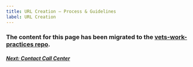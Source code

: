 ```yaml
---
title: URL Creation – Process & Guidelines
label: URL Creation
---
```


### The content for this page has been migrated to the <a href="https://github.com/department-of-veterans-affairs/vets-work-practices/blob/master/Reviews-External-Contractors/request-ia-review.md" target="_blank">vets-work-practices repo</a>.

<!--
The URL path is the component of the URL that follows the domain and directs the user to a specific file, or, page on the site. The path is made up of 1 or more directories, depending on how deep the page is within the site.

The path is primarily determined by the location of the file within the structure of the site – the information architecture.  However, the end of the path – the last directory or the file name – should be determined using the guidelines provide.

### Process/Governance

The URLs are primarily determined by the IA of the site and keyword identification.  

If your project requires the creation of a new content page, form/application or online tool, loop in IA on the project in the early phases for awareness and background.

Typical steps in determining a new URL:

1.	Define the IA
  * The IA determines where in the structure the page will live and defines the path of the URL.
  *	This process can, on occasion, require some user research, depending on the extent of the change.  Research methods may include card sorting, tree testing or user interviews.
2.	Define the Page Name
  * Collaboration between the IA, product and content team to determine page title.
  *	This will inform the labeling for the last directory in the URL path.
3.	Define the Linking Strategy
  *	Collaboration between IA and product/project team to determine how users will link to the new page.  
    *	Will item live in the primary navigation of the site?
    *	Where are all the entry points to the new page?
  *	This work can be done after the URL is determined, but can sometimes impact the original decision.

### Guidelines/Best Practices

  *	Use the page title as your guide, but you do not need to match it exactly.
  *	Use the most descriptive of all the keywords used on the page. Include only keywords that help the reader understand the point of the page.
  * Do not load or repeat keywords in the URL, the search engines will pick up other keywords through other elements on the page.  
  *	Don’t include words that don’t add meaning, such as “the” or “a.”
  *	Avoid repetition of words. In some cases it may naturally happen, but avoid where possible.
  *	URLs should be all lowercase.
  *	Use hyphens, not underscores. (Underscoring can change two words into one word, so “health care” becomes “healthcare.”)
  *	Keep folder/file names as short as possible without losing the meaning.

 ### Standard URL Formats

 For forms, use both the form number, as well as keywords from the form name.
  *	/form-1234-keywords-from-form-name
  *	Example:  https://www.vets.gov/pension/application/form-527EZ-veteran-pension   (This example is not live)

  More standards will be added as they are identified.
-->

<!-- Next Button -->
<a href='./contact-call-center'><div class="next-button"><h5 class="next-text">Next: Contact Call Center</h5></div></a>
